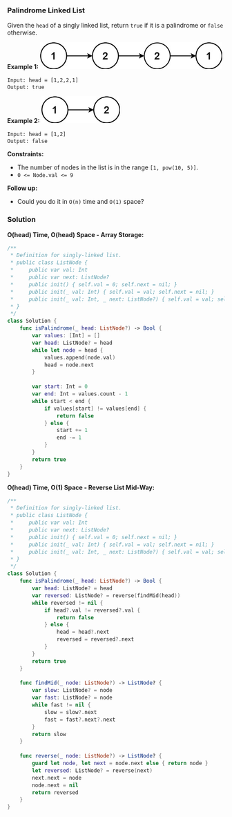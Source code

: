 
### Palindrome Linked List

Given the `head` of a singly linked list, return `true` if it is a palindrome or `false` otherwise.

__Example 1:__
![question_234-0.jpg](../images/question_234-0.jpg)
```
Input: head = [1,2,2,1]
Output: true
```
__Example 2:__
![question_234-1.jpg](../images/question_234-1.jpg)
```
Input: head = [1,2]
Output: false
```

__Constraints:__
* The number of nodes in the list is in the range `[1, pow(10, 5)]`.
* `0 <= Node.val <= 9`

__Follow up:__ 
* Could you do it in `O(n)` time and `O(1)` space?

### Solution
__O(head) Time, O(head) Space - Array Storage:__
```Swift
/**
 * Definition for singly-linked list.
 * public class ListNode {
 *     public var val: Int
 *     public var next: ListNode?
 *     public init() { self.val = 0; self.next = nil; }
 *     public init(_ val: Int) { self.val = val; self.next = nil; }
 *     public init(_ val: Int, _ next: ListNode?) { self.val = val; self.next = next; }
 * }
 */
class Solution {
    func isPalindrome(_ head: ListNode?) -> Bool {
        var values: [Int] = []
        var head: ListNode? = head
        while let node = head {
            values.append(node.val)
            head = node.next
        }

        var start: Int = 0
        var end: Int = values.count - 1
        while start < end {
            if values[start] != values[end] {
                return false
            } else {
                start += 1
                end -= 1
            }
        }
        return true
    }
}
```
__O(head) Time, O(1) Space - Reverse List Mid-Way:__
```Swift
/**
 * Definition for singly-linked list.
 * public class ListNode {
 *     public var val: Int
 *     public var next: ListNode?
 *     public init() { self.val = 0; self.next = nil; }
 *     public init(_ val: Int) { self.val = val; self.next = nil; }
 *     public init(_ val: Int, _ next: ListNode?) { self.val = val; self.next = next; }
 * }
 */
class Solution {
    func isPalindrome(_ head: ListNode?) -> Bool {
        var head: ListNode? = head
        var reversed: ListNode? = reverse(findMid(head))
        while reversed != nil {
            if head?.val != reversed?.val {
                return false
            } else {
                head = head?.next
                reversed = reversed?.next
            }
        }
        return true
    }

    func findMid(_ node: ListNode?) -> ListNode? {
        var slow: ListNode? = node
        var fast: ListNode? = node
        while fast != nil {
            slow = slow?.next
            fast = fast?.next?.next
        }
        return slow
    }

    func reverse(_ node: ListNode?) -> ListNode? {
        guard let node, let next = node.next else { return node }
        let reversed: ListNode? = reverse(next)
        next.next = node
        node.next = nil
        return reversed
    }
}
```